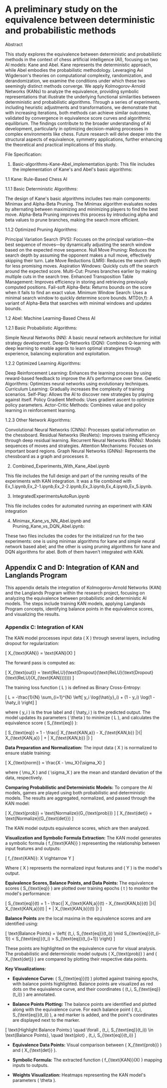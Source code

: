 # A preliminary study on the equivalence between deterministic and probabilistic methods

Abstract

This study explores the equivalence between deterministic and probabilistic methods in the context of chess artificial intelligence (AI), focusing on two AI models: Kane and Abel. Kane represents the deterministic approach, while Abel embodies the probabilistic methodology. Leveraging Avi Wigderson's theories on computational complexity, randomization, and derandomization, we examine the conditions under which these two seemingly distinct methods converge. We apply Kolmogorov-Arnold Networks (KANs) to analyze the equivalence, providing symbolic representations that illustrate the underlying functional similarities between deterministic and probabilistic algorithms. Through a series of experiments, including heuristic adjustments and transformations, we demonstrate that with increasing iterations, both methods can achieve similar outcomes, validated by convergence in equivalence score curves and algorithmic equilibrium. The findings contribute to the broader understanding of AI development, particularly in optimizing decision-making processes in complex environments like chess. Future research will delve deeper into the structural aspects of equivalence, symmetry applications, further enhancing the theoretical and practical implications of this study.

File Specification:
1. Basic-algorithms-Kane-Abel_implementation.ipynb: This file includes the implementation of Kane's and Abel's basic algorithms:

1.1 Kane: Rule-Based Chess AI

1.1.1 Basic Deterministic Algorithms:

The design of Kane's basic algorithms includes two main components: Minimax and Alpha-Beta Pruning. The Minimax algorithm evaluates nodes by alternating between maximizing and minimizing players to find the best move. Alpha-Beta Pruning improves this process by introducing alpha and beta values to prune branches, making the search more efficient.

1.1.2 Optimized Pruning Algorithms:

Principal Variation Search (PVS): Focuses on the principal variation—the best sequence of moves—by dynamically adjusting the search window based on the expected move sequence.
Null Move Pruning: Reduces the search depth by assuming the opponent makes a null move, effectively skipping their turn.
Late Move Reductions (LMR): Reduces the search depth for less promising moves.
Aspiration Windows: Quickly cuts off the search around the expected score.
Multi-Cut: Prunes branches earlier by making multiple cuts in the search tree.
Enhanced Transposition Table Management: Improves efficiency in storing and retrieving previously computed positions.
Fail-soft Alpha-Beta: Returns bounds on the score when it fails to find an exact value.
Minimum Window Search: Uses a minimal search window to quickly determine score bounds.
MTD(n,f): A variant of Alpha-Beta that searches with minimal windows and updates bounds.

1.2  Abel: Machine Learning-Based Chess AI

1.2.1 Basic Probabilistic Algorithms:

Simple Neural Networks (NN): A basic neural network architecture for initial strategy development.
Deep Q-Networks (DQN): Combines Q-learning with deep learning to enable agents to learn optimal strategies through experience, balancing exploration and exploitation.

1.2.2 Optimized Learning Algorithms:

Deep Reinforcement Learning: Enhances the learning process by using reward-based feedback to improve the AI’s performance over time.
Genetic Algorithms: Optimizes neural networks using evolutionary techniques.
Curriculum Learning: Gradually increases the complexity of training scenarios.
Self-Play: Allows the AI to discover new strategies by playing against itself.
Policy Gradient Methods: Uses gradient ascent to optimize policy parameters.
Actor-Critic Methods: Combines value and policy learning in reinforcement learning.

1.2.3 Other Network Algorithms:

Convolutional Neural Networks (CNNs): Processes spatial information on the chessboard.
Residual Networks (ResNets): Improves training efficiency through deep residual learning.
Recurrent Neural Networks (RNNs): Models sequences of moves and strategies.
Attention Mechanisms: Focuses on important board regions.
Graph Neural Networks (GNNs): Represents the chessboard as a graph and processes it.

2. Combined_Experiments_With_Kane_Abel.ipynb

This file includes the full design and part of the running results of the experiments with KAN integration. It was a file combined with Ex_1.ipynb,Ex_2-1.ipynb,Ex_2-2.ipynb,Ex_3.ipynb,Ex_4.ipynb,Ex_5.ipynb. 

3. IntegratedExperimentsAutoRun.ipynb

This file includes codes for automated running an experiment with KAN integration

4. Minimax_Kane_vs_NN_Abel.ipynb and Pruning_Kane_vs_DQN_Abel.ipynb:

These two files includes the codes for the initialized run for the two experiments: one is using minimax algorithms for kane and simple neural network based abel; and the other is using pruning algorithms for kane and DQN algorithms for abel. Both of them haven't integrated with KAN.

## Appendix C and D: Integration of KAN and Langlands Program

This appendix details the integration of Kolmogorov-Arnold Networks (KAN) and the Langlands Program within the research project, focusing on analyzing the equivalence between probabilistic and deterministic AI models. The steps include training KAN models, applying Langlands Program concepts, identifying balance points in the equivalence scores, and visualizing the results.

### Appendix C: Integration of KAN

The KAN model processes input data \( X \) through several layers, including dropout for regularization:

\[
X_{\text{KAN}} = \text{KAN}(X)
\]

The forward pass is computed as:

\[
X_{\text{out}} = \text{ReLU}(\text{Dropout}(\text{ReLU}(\text{Dropout}(\text{ReLU}(X_{\text{KAN}})))))
\]

The training loss function \( L \) is defined as Binary Cross-Entropy:

\[
L = -\frac{1}{N} \sum_{i=1}^{N} \left[ y_i \log(\hat{y}_i) + (1 - y_i) \log(1 - \haty_i) \right]
\]

where \( y_i \) is the true label and \( \haty_i \) is the predicted output. The model updates its parameters \( \theta \) to minimize \( L \), and calculates the equivalence score \( S_{\text{eq}} \):

\[
S_{\text{eq}} = 1 - \frac{\| X_{\text{KAN,a}} - X_{\text{KAN,b}} \|}{\| X_{\text{KAN,a}} \| + \| X_{\text{KAN,b}} \|}
\]

**Data Preparation and Normalization:** The input data \( X \) is normalized to ensure stable training:

\[
X_{\text{norm}} = \frac{X - \mu_X}{\sigma_X}
\]

where \( \mu_X \) and \( \sigma_X \) are the mean and standard deviation of the data, respectively.

**Comparing Probabilistic and Deterministic Models:** To compare the AI models, games are played using both probabilistic and deterministic models. The results are aggregated, normalized, and passed through the KAN model:

\[
X_{\text{prob}} = \text{Normalize}(G_{\text{prob}})
\]
\[
X_{\text{det}} = \text{Normalize}(G_{\text{det}})
\]

The KAN model outputs equivalence scores, which are then analyzed.

**Visualization and Symbolic Formula Extraction:** The KAN model generates a symbolic formula \( f_{\text{KAN}} \) representing the relationship between input features and outputs:

\[
f_{\text{KAN}}: X \rightarrow Y
\]

Where \( X \) represents the normalized input features and \( Y \) is the model's output.

**Equivalence Scores, Balance Points, and Data Points:** The equivalence scores \( S_{\text{eq}} \) are plotted over training epochs \( t \) to monitor the model's performance:

\[
S_{\text{eq}}(t) = 1 - \frac{\| X_{\text{KAN,a}}(t) - X_{\text{KAN,b}}(t) \|}{\| X_{\text{KAN,a}}(t) \| + \| X_{\text{KAN,b}}(t) \|}
\]

**Balance Points** are the local maxima in the equivalence scores and are identified using:

\[
\text{Balance Points} = \left\{ (t_i, S_{\text{eq}}(t_i)) \mid S_{\text{eq}}(t_{i-1}) < S_{\text{eq}}(t_i) > S_{\text{eq}}(t_{i+1}) \right\}
\]

These points are highlighted on the equivalence curve for visual analysis. The probabilistic and deterministic model outputs \( X_{\text{prob}} \) and \( X_{\text{det}} \) are compared by plotting their respective data points.

**Key Visualizations:**

- **Equivalence Curve:** \( S_{\text{eq}}(t) \) plotted against training epochs, with balance points highlighted. Balance points are visualized as red dots on the equivalence curve, and their coordinates \( (t_i, S_{\text{eq}}(t_i)) \) are annotated.
  
- **Balance Points Plotting:** The balance points are identified and plotted along with the equivalence curve. For each balance point \( (t_i, S_{\text{eq}}(t_i)) \), a red marker is added, and the point's coordinates are displayed next to the marker.

\[
\text{Highlight Balance Points:} \quad \forall \, (t_i, S_{\text{eq}}(t_i)) \in \text{Balance Points}, \quad \text{plot} \, (t_i, S_{\text{eq}}(t_i))
\]

- **Equivalence Data Points:** Visual comparison between \( X_{\text{prob}} \) and \( X_{\text{det}} \).
  
- **Symbolic Formula:** The extracted function \( f_{\text{KAN}}(X) \) mapping inputs to outputs.
  
- **Weights Visualization:** Heatmaps representing the KAN model's parameters \( \theta \).

